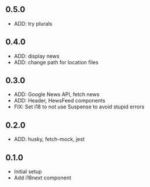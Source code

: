 ## 0.5.0
* ADD: try plurals

## 0.4.0
* ADD: display news
* ADD: change path for location files

## 0.3.0
* ADD: Google News API, fetch news 
* ADD: Header, HewsFeed components
* FIX: Set i18 to not use Suspense to avoid stupid errors  

## 0.2.0
* ADD: husky, fetch-mock, jest

## 0.1.0
* Initial setup
* Add i18next component



